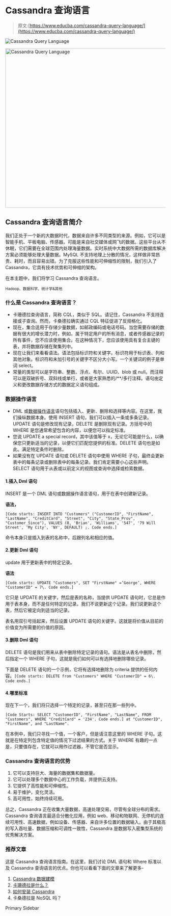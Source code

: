 # Cassandra 查询语言

> 原文:[https://www.educba.com/cassandra-query-language/](https://www.educba.com/cassandra-query-language/)

![Cassandra Query Language](../Images/ecb1a745aa23676b88b6d85581e3f69a.png)

<noscript><img class="alignnone size-full wp-image-239386" src="../Images/ecb1a745aa23676b88b6d85581e3f69a.png" alt="Cassandra Query Language" width="900" height="500" data-original-src="https://cdn.educba.com/academy/wp-content/uploads/2019/11/Cassandra-Query-Language.png"/></noscript>

## Cassandra 查询语言简介

我们正处于一个新的大数据时代，数据来自许多不同类型的来源。例如，它可以是智能手机、平板电脑、传感器。可能是来自社交媒体或网飞的数据。这些平台从不休眠，它们需要在全球范围内处理海量数据。实时系统中大数据所需的数据库解决方案必须能够处理大量数据。MySQL 不支持地理上分散的情况，这样做非常昂贵、耗时，而且容易出错。为了克服这些性能和可伸缩性的限制，我们引入了 Cassandra，它具有技术优势和可伸缩的架构。

在本主题中，我们将学习 Cassandra 查询语言。

<small>Hadoop、数据科学、统计学&其他</small>

### 什么是 Cassandra 查询语言？

*   卡珊德拉查询语言，简称 CQL，类似于 SQL。请记住，Cassandra 不支持连接或子查询。然而，卡桑德拉确实通过 CQL 特征促进了反规格化。
*   现在，集合适用于存储少量数据，如邮政编码或电话号码。当您需要存储的数据有很大的增长潜力时，例如，属于特定用户的所有消息，或者传感器记录的所有事件，您不应该使用集合。在这种情况下，您应该使用具有复合主键的表，并将数据存储在聚集列中。
*   现在让我们来看看语法。语法包括标识符和关键字。标识符用于标识表、列和其他对象。标识符和未加引号的关键字不区分大小写。一个关键词的例子是单词 select。
*   常量的类型可以是字符串、整数、浮点、布尔、UUID、blob 或 null。而注释可以是双破折号、双斜线或单行，或者是大家熟悉的/**/多行注释。语句由定义和更改数据存储方式的数据定义语句组成。

### 数据操作语言

*   DML 或[数据操作语言](https://www.educba.com/data-manipulation-language/)语句包括插入、更新、删除和选择等内容。在这里，我们操纵数据本身。使用 INSERT 语句，我们可以插入一条或多条记录。UPDATE 语句是修改现有记录，DELETE 是删除现有记录。方括号中的 WHERE 是您通常希望包含的内容，以便您可以指定标准。
*   您说 UPDATE a special record，其中该值等于 x，无论它可能是什么，以确保您只更新适当的记录，以便它们匹配您提供的标准。DELETE 语句也是如此。满足特定条件时删除。
*   如果没有在 UPDATE 语句或 DELETE 语句中使用 WHERE 子句，最终会更新表中的每条记录或删除表中的每条记录。我们肯定需要小心这些声明。SELECT 语句用于从表或以前定义的视图或查询中选择或检索数据。

#### 1.插入 Dml 语句

INSERT 是一个 DML 语句或数据操作语言语句，用于在表中创建新记录。

**语法，**

`[Code starts: INSERT INTO "Customers" ("CustomerID", "FirstName", "LastName", "CreditCard", "Street", "City", "State_Prov", "Customer_Since"), VALUES (8, 'Brian', 'Williams', '547', '79 Will Street', 'My City', 'NY', DEFAULT) ;. Code ends.]`

命令本身只是插入到表的名称中，后跟列名和相应的值。

#### 2.更新 Dml 语句

update 用于更新表中的特定记录。

**语法**

`[Code starts: UPDATE "Customers", SET "FirstName" =’George’, WHERE "CustomerID" = 7\. Code ends.]`

它只是 UPDATE 的关键字，然后是表的名称，当提供 UPDATE 语句时，它总是作用于表本身，而不是任何特定的记录。我们不说更新这个记录。我们说更新这个表，然后它被定向到适当的记录。

表名用双引号括起来，然后设置 UPDATE 语句的关键字。这就是将价值从目前的价值变为所需要的价值的原因。

#### 3.删除 Dml 语句

DELETE 语句是我们用来从表中删除特定记录的语句。语法是从表名中删除，然后指定一个 WHERE 子句，这就是我们如何可以有选择地删除哪些记录。

下面是 DELETE 语句的一个示例，它将有选择地删除为 criteria 提供的任何内容。`[Code starts: DELETE from "Customers" WHERE "CustomerID" = 6\. Code ends.]`

#### 4.哪里标准

现在下一个，我们将只选择一个特定的记录，甚至只在那一些列中。

`[Code Starts: SELECT "CustomerID", "FirstName", "LastName", FROM "Customers", WHERE "CreditCard" = '234'. Code ends.] at "CustomerID", "FirstName", and "LastName".`

在本例中，我们只寻找一个值，一个客户，但是请注意这里的 WHERE 子句。这就是在特定列包含特定值的情况下过滤结果的方式。关于 WHERE 有趣的一点是，只要值存在，它就可以用作过滤器，不管它是否显示。

### Cassandra 查询语言的优势

1.  它可以支持巨大、海量的数据集和数据量。
2.  它可以处理多个数据中心的工作负载，并提供云支持。
3.  它提供了高性能和可伸缩性。
4.  易于维护，变化灵活。
5.  高可用性，始终持续可用。

总之，Cassandra 正在收集大量数据，高速处理交易，尽管有全球分布的需求。Cassandra 查询语言最适合分散化应用，例如 web、移动和物联网、无停机的连续可用性、高速数据，例如设备、传感器、来自许多位置的数据输入。由于其极高的写入吞吐量、数据压缩和可调性一致性，Cassandra 是数据写入密集型系统的优秀解决方案。

### 推荐文章

这是 Cassandra 查询语言指南。在这里，我们讨论 DML 语句和 Where 标准以及 Cassandra 查询语言的优点。你也可以看看下面的文章来了解更多-

1.  [Cassandra 数据建模](https://www.educba.com/cassandra-data-modeling/)
2.  [卡珊德拉是什么？](https://www.educba.com/what-is-cassandra/)
3.  [如何安装 Cassandra](https://www.educba.com/install-cassandra/)
4.  卡桑德拉是 NoSQL 吗？

<footer class="entry-footer">

<aside class="sidebar sidebar-primary widget-area" role="complementary" aria-label="Primary Sidebar">Primary Sidebar</aside>

</footer>